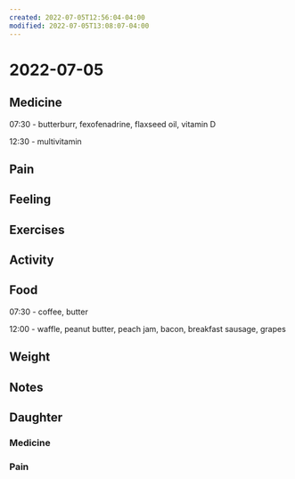 ```yaml
---
created: 2022-07-05T12:56:04-04:00
modified: 2022-07-05T13:08:07-04:00
---
```


# 2022-07-05

## Medicine

07:30 - butterburr, fexofenadrine, flaxseed oil, vitamin D

12:30 - multivitamin 


## Pain


## Feeling


## Exercises


## Activity


## Food

07:30 - coffee, butter

12:00 - waffle, peanut butter, peach jam, bacon, breakfast sausage, grapes


## Weight


## Notes


## Daughter

### Medicine


### Pain
